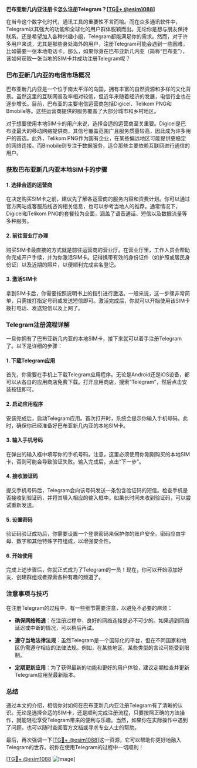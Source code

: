**巴布亚新几内亚注册卡怎么注册Telegram？[[TG💪+ @esim1088](https://t.me/s/esim1088)]**

在当今这个数字化时代，通讯工具的重要性不言而喻。而在众多通讯软件中，Telegram以其强大的功能和全球化的用户群体脱颖而出。无论你是想与朋友保持联系，还是希望加入各种兴趣小组，Telegram都能满足你的需求。然而，对于许多用户来说，尤其是那些身处海外的用户，注册Telegram可能会遇到一些困难，比如需要一张本地电话卡。那么，如果你身在巴布亚新几内亚（简称“巴布亚”），该如何获取一张当地的SIM卡并成功注册Telegram呢？

### 巴布亚新几内亚的电信市场概况

巴布亚新几内亚是一个位于南太平洋的岛国，拥有丰富的自然资源和多样的文化背景。虽然这里的互联网普及率相对较低，但近年来随着经济的发展，电信行业也在逐步增长。目前，巴布亚的主要电信运营商包括Digicel、Telikom PNG和Bmobile等。这些运营商提供的服务覆盖了大部分城市和乡村地区。

对于想要使用本地SIM卡的用户来说，选择合适的运营商至关重要。Digicel是巴布亚最大的移动网络提供商，其信号覆盖范围广且服务质量较高，因此成为许多用户的首选。此外，Telikom PNG作为国有企业，在某些偏远地区可能提供更稳定的网络连接。而Bmobile则专注于数据服务，适合那些主要依赖互联网进行通信的用户。

### 获取巴布亚新几内亚本地SIM卡的步骤

#### 1. 选择合适的运营商
在决定购买SIM卡之前，建议先了解各运营商的服务内容和资费计划。你可以通过官方网站或客服热线咨询相关信息，也可以参考当地人的推荐。通常情况下，Digicel和Telikom PNG的套餐较为全面，涵盖了语音通话、短信以及数据流量等多种服务。

#### 2. 前往营业厅办理
购买SIM卡最直接的方式就是前往运营商的营业厅。在营业厅里，工作人员会帮助你完成开户手续，并为你激活SIM卡。记得携带有效的身份证件（如护照或居民身份证）以及近期的照片，以便顺利完成实名登记。

#### 3. 激活SIM卡
拿到SIM卡后，你需要按照说明书上的指引进行激活。一般来说，这一步骤非常简单，只需拨打指定号码或发送短信即可。激活完成后，你就可以开始使用该SIM卡拨打电话、发送短信以及上网了。

### Telegram注册流程详解

一旦你拥有了巴布亚新几内亚的本地SIM卡，接下来就可以着手注册Telegram了。以下是详细的步骤：

#### 1. 下载Telegram应用
首先，你需要在手机上下载Telegram应用程序。无论是Android还是iOS设备，都可以从各自的应用商店免费下载。打开应用商店，搜索“Telegram”，然后点击安装按钮即可。

#### 2. 启动应用程序
安装完成后，启动Telegram应用。首次打开时，系统会提示你输入手机号码。此时，确保你已经准备好巴布亚新几内亚的本地SIM卡。

#### 3. 输入手机号码
在弹出的输入框中填写你的手机号码。注意，这里必须使用你刚刚购买的本地SIM卡，否则可能会导致验证失败。输入完成后，点击“下一步”。

#### 4. 接收验证码
提交手机号码后，Telegram会向该号码发送一条包含验证码的短信。检查手机是否接收到验证码，并将其填入相应的输入框中。如果长时间未收到验证码，可以尝试重新发送。

#### 5. 设置密码
验证码验证成功后，你需要设置一个登录密码来保护你的账户安全。密码应由字母、数字和其他特殊字符组成，以增强安全性。

#### 6. 开始使用
完成上述步骤后，你就正式成为了Telegram的一员！现在，你可以开始添加好友、创建群组或者探索各种有趣的频道了。

### 注意事项与技巧

在注册Telegram的过程中，有一些细节需要注意，以避免不必要的麻烦：

- **确保网络畅通**：在注册过程中，良好的网络连接是必不可少的。如果遇到网络延迟或中断的情况，可以稍后再试。
  
- **遵守当地法律法规**：虽然Telegram是一个国际化的平台，但在不同国家和地区仍需遵守相应的法律法规。例如，在某些地区，某些类型的言论可能受到限制。

- **定期更新应用**：为了获得最新的功能和更好的用户体验，建议定期检查并更新Telegram应用至最新版本。

### 总结

通过本文的介绍，相信你对如何在巴布亚新几内亚注册Telegram有了清晰的认识。无论是选择合适的SIM卡，还是顺利完成注册流程，只要按照正确的方法操作，就能轻松享受Telegram带来的便利与乐趣。当然，如果你在实际操作中遇到了问题，也可以随时查阅官方文档或寻求专业人士的帮助。

最后，再次强调一下[[TG💪+ @esim1088](https://t.me/s/esim1088)]这一资源，它可以帮助你更好地融入Telegram的世界。祝你在使用Telegram的过程中一切顺利！

[[TG💪+ @esim1088](https://t.me/s/esim1088) ![Image](https://i.postimg.cc/4NQfJmqS/Snipaste-2025-05-13-00-14-12.png)]